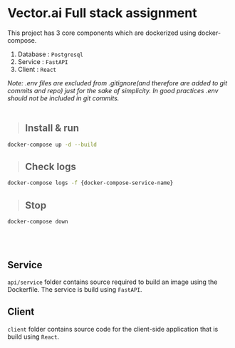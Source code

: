 # Vector.ai Full stack assignment

This project has 3 core components which are dockerized using docker-compose. 

1. Database : ```Postgresql```
2. Service : ```FastAPI``` 
3. Client : ```React```

_Note: .env files are excluded from .gitignore(and therefore are added to git commits and repo) just for the sake of simplicity. In good practices .env should not be included in git commits._
\
&nbsp;

>## Install & run

``` bash
docker-compose up -d --build
```

>## Check logs
``` bash
docker-compose logs -f {docker-compose-service-name}
```

>## Stop 
```
docker-compose down
```

\
&nbsp;

## Service

```api/service``` folder contains source required to build an image using the Dockerfile. The service is build using ```FastAPI```.

## Client

```client``` folder contains source code for the client-side application that is build using ```React```. 